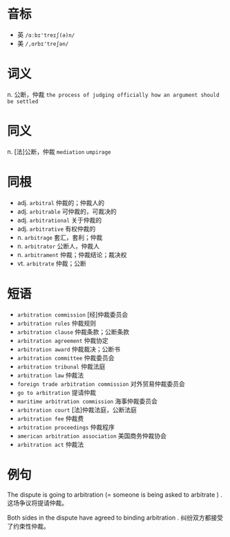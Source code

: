 # 音标

- 英 `/ɑːbɪ'treɪʃ(ə)n/`
- 美 `/,ɑrbɪ'treʃən/`

# 词义

n. 公断，仲裁
`the process of judging officially how an argument should be settled`

# 同义

n. [法]公断，仲裁
`mediation` `umpirage`

# 同根

- adj. `arbitral` 仲裁的；仲裁人的
- adj. `arbitrable` 可仲裁的，可裁决的
- adj. `arbitrational` 关于仲裁的
- adj. `arbitrative` 有权仲裁的
- n. `arbitrage` 套汇，套利；仲裁
- n. `arbitrator` 公断人，仲裁人
- n. `arbitrament` 仲裁；仲裁结论；裁决权
- vt. `arbitrate` 仲裁；公断

# 短语

- `arbitration commission` [经]仲裁委员会
- `arbitration rules` 仲裁规则
- `arbitration clause` 仲裁条款；公断条款
- `arbitration agreement` 仲裁协定
- `arbitration award` 仲裁裁决；公断书
- `arbitration committee` 仲裁委员会
- `arbitration tribunal` 仲裁法庭
- `arbitration law` 仲裁法
- `foreign trade arbitration commission` 对外贸易仲裁委员会
- `go to arbitration` 提请仲裁
- `maritime arbitration commission` 海事仲裁委员会
- `arbitration court` [法]仲裁法庭，公断法庭
- `arbitration fee` 仲裁费
- `arbitration proceedings` 仲裁程序
- `american arbitration association` 美国商务仲裁协会
- `arbitration act` 仲裁法

# 例句

The dispute is going to arbitration (=  someone is being asked to arbitrate  ) .
这场争议将提请仲裁。

Both sides in the dispute have agreed to binding arbitration .
纠纷双方都接受了约束性仲裁。


